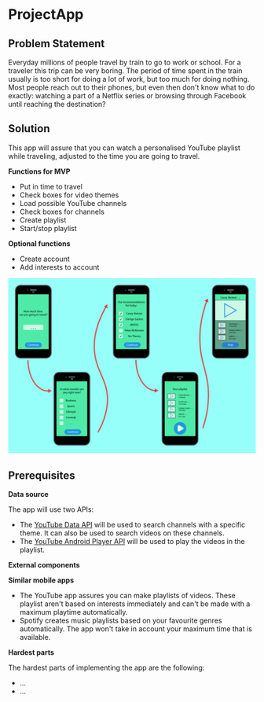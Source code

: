 # ProjectApp

## Problem Statement 
Everyday millions of people travel by train to go to work or school. 
For a traveler this trip can be very boring. 
The period of time spent in the train usually is too short for doing a lot of work, but too much for doing nothing. 
Most people reach out to their phones, but even then don't know what to do exactly: watching a part of a Netflix series or browsing through Facebook until reaching the destination? 

## Solution 
This app will assure that you can watch a personalised YouTube playlist while traveling, adjusted to the time you are going to travel.  


**Functions for MVP**
- Put in time to travel
- Check boxes for video themes
- Load possible YouTube channels 
- Check boxes for channels 
- Create playlist 
- Start/stop playlist 


**Optional functions**
- Create account 
- Add interests to account 

![Alt text](https://github.com/teunisvdh/ProjectApp/blob/master/doc/jpg_Tekengebied%201%404x-100.jpg)

## Prerequisites 

**Data source**

The app will use two APIs: 
- The [YouTube Data API](https://developers.google.com/youtube/v3/getting-started) will be used to search channels with a specific theme. It can also be used to search videos on these channels. 
- The [YouTube Android Player API](https://developers.google.com/youtube/android/player/) will be used to play the videos in the playlist. 

**External components** 

**Similar mobile apps**

- The YouTube app assures you can make playlists of videos. These playlist aren't based on interests immediately and can't be made with a maximum playtime automatically. 
- Spotify creates music playlists based on your favourite genres automatically. The app won't take in account your maximum time that is available. 

**Hardest parts** 

The hardest parts of implementing the app are the following: 
- ... 
- ...
